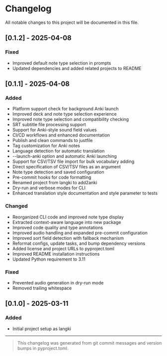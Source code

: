 # Changelog

All notable changes to this project will be documented in this file.

## [0.1.2] - 2025-04-08
### Fixed
- Improved default note type selection in prompts
- Updated dependencies and added related projects to README

## [0.1.1] - 2025-04-08
### Added
- Platform support check for background Anki launch
- Improved deck and note type selection experience
- Improved note type selection and compatibility checking
- SRT subtitle file processing support
- Support for Anki-style sound field values
- CI/CD workflows and enhanced documentation
- Publish and clean commands to justfile
- Tag customization for Anki notes
- Language detection for automatic translation
- --launch-anki option and automatic Anki launching
- Support for CSV/TSV file import for bulk vocabulary adding
- Direct specification of CSV/TSV files as an argument
- Note type detection and saved configuration
- Pre-commit hooks for code formatting
- Renamed project from langki to add2anki
- Dry-run and verbose modes for CLI
- Enhanced translation style documentation and style parameter to tests

### Changed
- Reorganized CLI code and improved note type display
- Extracted context-aware language into new package
- Improved code quality and type annotations
- Improved audio handling and expanded pre-commit configuration
- Improved sort field detection with fallback mechanism
- Reformat configs, update tasks, and bump dependency versions
- Added license and project URLs to pyproject.toml
- Improved README installation instructions
- Updated Python requirement to 3.11

### Fixed
- Prevented audio generation in dry-run mode
- Removed trailing whitespace

## [0.1.0] - 2025-03-11
### Added
- Initial project setup as langki

---

> This changelog was generated from git commit messages and version bumps in pyproject.toml.
